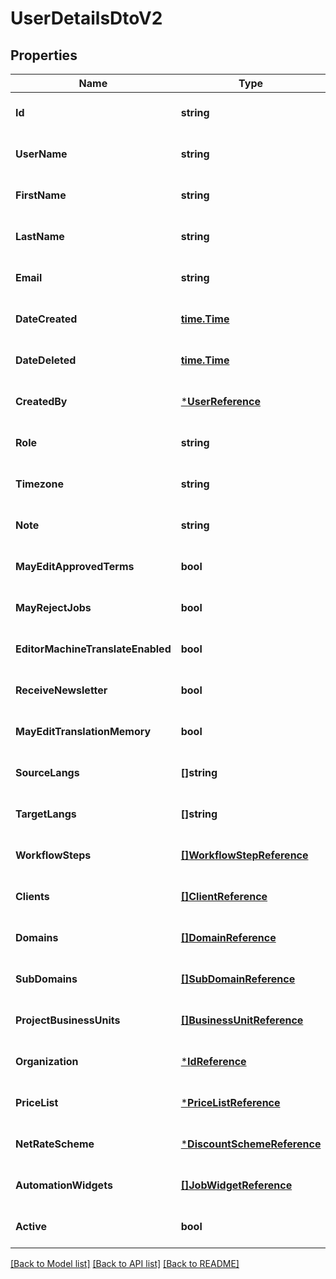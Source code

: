 # UserDetailsDtoV2

## Properties
Name | Type | Description | Notes
------------ | ------------- | ------------- | -------------
**Id** | **string** |  | [optional] [default to null]
**UserName** | **string** |  | [optional] [default to null]
**FirstName** | **string** |  | [optional] [default to null]
**LastName** | **string** |  | [optional] [default to null]
**Email** | **string** |  | [optional] [default to null]
**DateCreated** | [**time.Time**](time.Time.md) |  | [optional] [default to null]
**DateDeleted** | [**time.Time**](time.Time.md) |  | [optional] [default to null]
**CreatedBy** | [***UserReference**](UserReference.md) |  | [optional] [default to null]
**Role** | **string** |  | [optional] [default to null]
**Timezone** | **string** |  | [optional] [default to null]
**Note** | **string** |  | [optional] [default to null]
**MayEditApprovedTerms** | **bool** | Default: false | [optional] [default to null]
**MayRejectJobs** | **bool** | Default: false | [optional] [default to null]
**EditorMachineTranslateEnabled** | **bool** | Default: true | [optional] [default to null]
**ReceiveNewsletter** | **bool** | Default: true | [optional] [default to null]
**MayEditTranslationMemory** | **bool** | Default: false | [optional] [default to null]
**SourceLangs** | **[]string** |  | [optional] [default to null]
**TargetLangs** | **[]string** |  | [optional] [default to null]
**WorkflowSteps** | [**[]WorkflowStepReference**](WorkflowStepReference.md) |  | [optional] [default to null]
**Clients** | [**[]ClientReference**](ClientReference.md) |  | [optional] [default to null]
**Domains** | [**[]DomainReference**](DomainReference.md) |  | [optional] [default to null]
**SubDomains** | [**[]SubDomainReference**](SubDomainReference.md) |  | [optional] [default to null]
**ProjectBusinessUnits** | [**[]BusinessUnitReference**](BusinessUnitReference.md) |  | [optional] [default to null]
**Organization** | [***IdReference**](IdReference.md) |  | [optional] [default to null]
**PriceList** | [***PriceListReference**](PriceListReference.md) |  | [optional] [default to null]
**NetRateScheme** | [***DiscountSchemeReference**](DiscountSchemeReference.md) |  | [optional] [default to null]
**AutomationWidgets** | [**[]JobWidgetReference**](JobWidgetReference.md) |  | [optional] [default to null]
**Active** | **bool** |  | [optional] [default to null]

[[Back to Model list]](../README.md#documentation-for-models) [[Back to API list]](../README.md#documentation-for-api-endpoints) [[Back to README]](../README.md)


